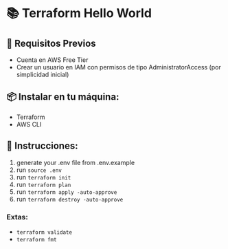 # 📚 Terraform Hello World

## 🔧 Requisitos Previos
- Cuenta en AWS Free Tier
- Crear un usuario en IAM con permisos de tipo AdministratorAccess (por simplicidad inicial)

## 📦 Instalar en tu máquina:
- Terraform
- AWS CLI

## 📝 Instrucciones:
1. generate your .env file from .env.example
2. run `source .env`
3. run `terraform init`
4. run `terraform plan`
5. run `terraform apply -auto-approve`
6. run `terraform destroy -auto-approve`

### Extas:
* `terraform validate`
* `terraform fmt`
